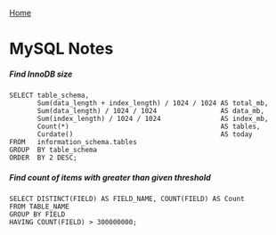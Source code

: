 <html><link rel="stylesheet" href="../assets/css/air.css"></html>

[Home](../index.html)

# MySQL Notes

##### Find InnoDB size #####
```MySQL
SELECT table_schema, 
       Sum(data_length + index_length) / 1024 / 1024 AS total_mb, 
       Sum(data_length) / 1024 / 1024                AS data_mb, 
       Sum(index_length) / 1024 / 1024               AS index_mb, 
       Count(*)                                      AS tables, 
       Curdate()                                     AS today 
FROM   information_schema.tables 
GROUP  BY table_schema 
ORDER  BY 2 DESC; 
```

##### Find count of items with greater than given threshold

~~~MySql
SELECT DISTINCT(FIELD) AS FIELD_NAME, COUNT(FIELD) AS Count
FROM TABLE_NAME
GROUP BY FIELD
HAVING COUNT(FIELD) > 300000000;
~~~

